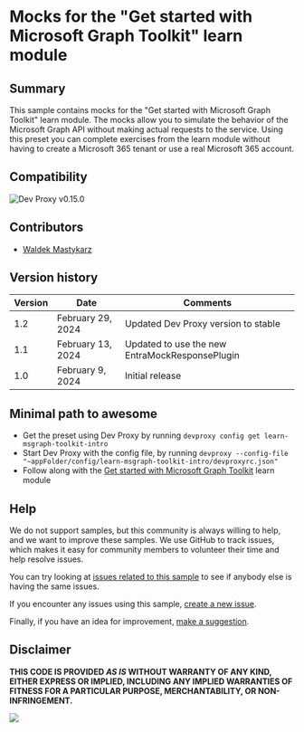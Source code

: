 # Mocks for the "Get started with Microsoft Graph Toolkit" learn module

## Summary

This sample contains mocks for the "Get started with Microsoft Graph Toolkit" learn module. The mocks allow you to simulate the behavior of the Microsoft Graph API without making actual requests to the service. Using this preset you can complete exercises from the learn module without having to create a Microsoft 365 tenant or use a real Microsoft 365 account.

## Compatibility

![Dev Proxy v0.15.0](https://aka.ms/devproxy/badge/v0.15.0)

## Contributors

- [Waldek Mastykarz](https://github.com/waldekmastykarz)

## Version history

Version|Date|Comments
-------|----|--------
1.2|February 29, 2024|Updated Dev Proxy version to stable
1.1|February 13, 2024|Updated to use the new EntraMockResponsePlugin
1.0|February 9, 2024|Initial release

## Minimal path to awesome

- Get the preset using Dev Proxy by running `devproxy config get learn-msgraph-toolkit-intro`
- Start Dev Proxy with the config file, by running `devproxy --config-file "~appFolder/config/learn-msgraph-toolkit-intro/devproxyrc.json"`
- Follow along with the [Get started with Microsoft Graph Toolkit](https://learn.microsoft.com/training/modules/msgraph-toolkit-intro/) learn module

## Help

We do not support samples, but this community is always willing to help, and we want to improve these samples. We use GitHub to track issues, which makes it easy for  community members to volunteer their time and help resolve issues.

You can try looking at [issues related to this sample](https://github.com/pnp/proxy-samples/issues?q=label%3A%22sample%3A%learn-msgraph-toolkit-intro%22) to see if anybody else is having the same issues.

If you encounter any issues using this sample, [create a new issue](https://github.com/pnp/proxy-samples/issues/new).

Finally, if you have an idea for improvement, [make a suggestion](https://github.com/pnp/proxy-samples/issues/new).

## Disclaimer

**THIS CODE IS PROVIDED *AS IS* WITHOUT WARRANTY OF ANY KIND, EITHER EXPRESS OR IMPLIED, INCLUDING ANY IMPLIED WARRANTIES OF FITNESS FOR A PARTICULAR PURPOSE, MERCHANTABILITY, OR NON-INFRINGEMENT.**

![](https://m365-visitor-stats.azurewebsites.net/SamplesGallery/pnp-devproxy-learn-msgraph-toolkit-intro)

